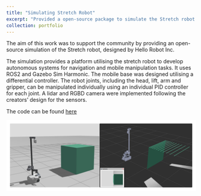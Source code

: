 ```yaml
---
title: "Simulating Stretch Robot"
excerpt: "Provided a open-source package to simulate the Stretch robot <br/><img src='/images/stretch_robot.png'>"
collection: portfolio
---
```


The aim of this work was to support the community by providing an open-source simulation of the Stretch robot, designed by Hello Robot Inc. 

The simulation provides a platform utilising the stretch robot to develop autonomous systems for navigation and mobile manipulation tasks. It uses ROS2 and Gazebo Sim Harmonic. The mobile base was designed utilising a differential controller. The robot joints, including the head, lift, arm and gripper, can be manipulated individually using an individual PID controller for each joint. A lidar and RGBD camera were implemented following the creators’ design for the sensors.

The code can be found <a href="https://github.com/CardiffUniversityComputationalRobotics/stretch_ros2">here</a>

<img src='/images/stretch_robot.png'>
